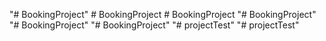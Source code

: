 "# BookingProject" 
#   B o o k i n g P r o j e c t  
 #   B o o k i n g P r o j e c t  
 "# BookingProject" 
"# BookingProject" 
"# BookingProject" 
"# projectTest" 
"# projectTest" 
